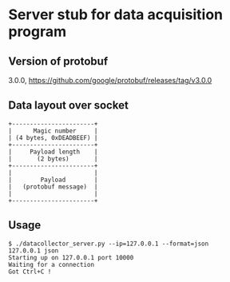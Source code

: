 Server stub for data acquisition program
========================================

Version of protobuf
-------------------

3.0.0, https://github.com/google/protobuf/releases/tag/v3.0.0


Data layout over socket
-----------------------

```
+-----------------------+
|      Magic number     |
| (4 bytes, 0xDEADBEEF) |
+-----------------------+
|     Payload length    |
|       (2 bytes)       |
+-----------------------+
|                       |
|        Payload        |
|   (protobuf message)  |
|                       |
+-----------------------+
```

Usage
-----

```
$ ./datacollector_server.py --ip=127.0.0.1 --format=json
127.0.0.1 json
Starting up on 127.0.0.1 port 10000
Waiting for a connection
Got Ctrl+C !
```
